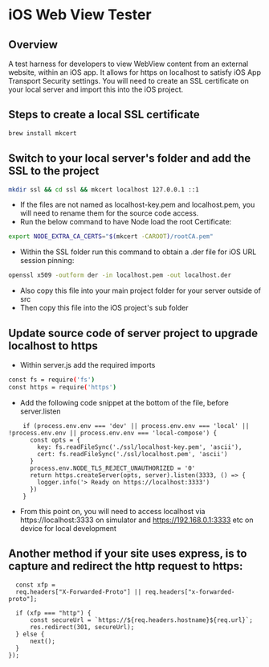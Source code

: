 #  iOS Web View Tester

## Overview
A test harness for developers to view WebView content from an external website, within an iOS app.
It allows for https on localhost to satisfy iOS App Transport Security settings.
You will need to create an SSL certificate on your local server and import this into the iOS project.

## Steps to create a local SSL certificate
```bash
brew install mkcert
```

## Switch to your local server's folder and add the SSL to the project
```bash
mkdir ssl && cd ssl && mkcert localhost 127.0.0.1 ::1
```
- If the files are not named as localhost-key.pem and localhost.pem, you will need to rename them for the source code access.
- Run the below command to have Node load the root Certificate:
```bash
export NODE_EXTRA_CA_CERTS="$(mkcert -CAROOT)/rootCA.pem"
```
- Within the SSL folder run this command to obtain a .der file for iOS URL session pinning:
```bash
openssl x509 -outform der -in localhost.pem -out localhost.der
```
- Also copy this file into your main project folder for your server outside of src
- Then copy this file into the iOS project's sub folder

## Update source code of server project to upgrade localhost to https
- Within server.js add the required imports
```bash
const fs = require('fs')
const https = require('https')
```
- Add the following code snippet at the bottom of the file, before server.listen
```
    if (process.env.env === 'dev' || process.env.env === 'local' || !process.env.env || process.env.env === 'local-compose') {
      const opts = {
        key: fs.readFileSync('./ssl/localhost-key.pem', 'ascii'),
        cert: fs.readFileSync('./ssl/localhost.pem', 'ascii')      
      }
      process.env.NODE_TLS_REJECT_UNAUTHORIZED = '0'
      return https.createServer(opts, server).listen(3333, () => {
        logger.info('> Ready on https://localhost:3333')
      })
    }
```
- From this point on, you will need to access localhost via https://localhost:3333 on simulator and https://192.168.0.1:3333 etc on device for local development

## Another method if your site uses express, is to capture and redirect the http request to https:
```app.use(function(req, res, next) {
  const xfp =
  req.headers["X-Forwarded-Proto"] || req.headers["x-forwarded-proto"];

  if (xfp === "http") {
      const secureUrl = `https://${req.headers.hostname}${req.url}`;
      res.redirect(301, secureUrl);
  } else {
      next();
  }
});
```
